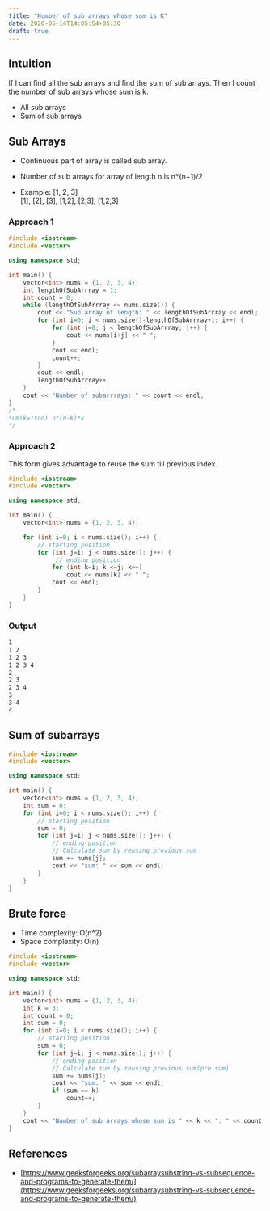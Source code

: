 ```yaml
---
title: "Number of sub arrays whose sum is K"
date: 2020-05-14T14:05:54+05:30
draft: true
---
```

## Intuition

If I can find all the sub arrays and find the sum of sub arrays. Then I count the number of sub arrays whose sum is k.

* All sub arrays
* Sum of sub arrays

## Sub Arrays

* Continuous part of array is called sub array.
* Number of sub arrays for array of length n is n*(n+1)/2

* Example: [1, 2, 3]  
    [1], [2], [3], [1,2], [2,3], [1,2,3]

### Approach 1

```cpp
#include <iostream>
#include <vector>

using namespace std;

int main() {
    vector<int> nums = {1, 2, 3, 4};
    int lengthOfSubArrray = 1;
    int count = 0;
    while (lengthOfSubArrray <= nums.size()) {
        cout << "Sub array of length: " << lengthOfSubArrray << endl;
        for (int i=0; i < nums.size()-lengthOfSubArrray+1; i++) {
            for (int j=0; j < lengthOfSubArrray; j++) {
                cout << nums[i+j] << " ";
            }
            cout << endl;
            count++;
        }
        cout << endl;
        lengthOfSubArrray++;
    }
    cout << "Number of subarrrays: " << count << endl;
}
/*
sum(k=1ton) n*(n-k)*k
*/
```

### Approach 2

This form gives advantage to reuse the sum till previous index.

```cpp
#include <iostream>
#include <vector>

using namespace std;

int main() {
    vector<int> nums = {1, 2, 3, 4};

    for (int i=0; i < nums.size(); i++) {
        // starting position
        for (int j=i; j < nums.size(); j++) {
             // ending position
            for (int k=i; k <=j; k++)
                cout << nums[k] << " ";
            cout << endl;
        }
    }
}
```

### Output

```bash
1
1 2
1 2 3
1 2 3 4
2
2 3
2 3 4
3
3 4
4
```

## Sum of subarrays

```cpp
#include <iostream>
#include <vector>

using namespace std;

int main() {
    vector<int> nums = {1, 2, 3, 4};
    int sum = 0;
    for (int i=0; i < nums.size(); i++) {
        // starting position
        sum = 0;
        for (int j=i; j < nums.size(); j++) {
            // ending position
            // Calculate sum by reusing previous sum
            sum += nums[j];
            cout << "sum: " << sum << endl;
        }
    }
}
```

## Brute force

* Time complexity: O(n^2)
* Space complexity: O(n)

```cpp
#include <iostream>
#include <vector>

using namespace std;

int main() {
    vector<int> nums = {1, 2, 3, 4};
    int k = 3;
    int count = 0;
    int sum = 0;
    for (int i=0; i < nums.size(); i++) {
        // starting position
        sum = 0;
        for (int j=i; j < nums.size(); j++) {
            // ending position
            // Calculate sum by reusing previous sum(pre sum)
            sum += nums[j];
            cout << "sum: " << sum << endl;
            if (sum == k)
                count++;
        }
    }
    cout << "Number of sub arrays whose sum is " << k << ": " << count <<endl;
}
```

## References

* [https://www.geeksforgeeks.org/subarraysubstring-vs-subsequence-and-programs-to-generate-them/](https://www.geeksforgeeks.org/subarraysubstring-vs-subsequence-and-programs-to-generate-them/)
